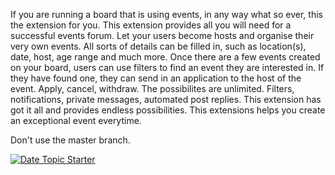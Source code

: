
If you are running a board that is using events, in any way what so ever, this the extension for you. This extension provides all you will need for a successful events forum. Let your users become hosts and organise their very own events. All sorts of details can be filled in, such as location(s), date, host, age range and much more. Once there are a few events created on your board, users can use filters to find an event they are interested in. If they have found one, they can send in an application to the host of the event. Apply, cancel, withdraw. The possibilites are unlimited. Filters, notifications, private messages, automated post replies. This extension has got it all and provides endless possibilities. This extensions helps you create an exceptional event everytime.

Don't use the master branch.

[ ![Date Topic Starter](https://user-images.githubusercontent.com/480857/41687041-9d795904-74e6-11e8-8c9f-03ca52289d35.png) ](https://user-images.githubusercontent.com/480857/41687085-c3746b44-74e6-11e8-9192-50211b2edc3e.png)
